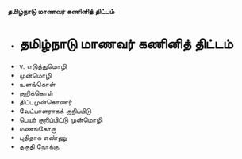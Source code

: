 **தமிழ்நாடு மாணவர் கணினித் திட்டம்**
- # தமிழ்நாடு மாணவர் கணினித் திட்டம்
- v. எடுத்துமொழி
- முன்மொழி
- உளங்கொள்
- குறிக்கொள்
- திட்டமுன்கொணர்
- வேட்பாளராகக் குறிப்பிடு
- பெயர் குறிப்பிட்டு முன்மொழி
- மணங்கோரு
- புதிதாக எண்ணு
- தகுதி நோக்கு.

